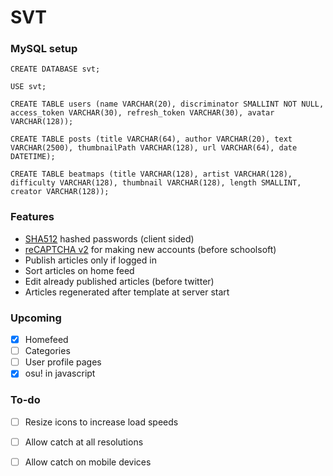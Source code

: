 # SVT

### MySQL setup

```
CREATE DATABASE svt;

USE svt;

CREATE TABLE users (name VARCHAR(20), discriminator SMALLINT NOT NULL, access_token VARCHAR(30), refresh_token VARCHAR(30), avatar VARCHAR(128));

CREATE TABLE posts (title VARCHAR(64), author VARCHAR(20), text VARCHAR(2500), thumbnailPath VARCHAR(128), url VARCHAR(64), date DATETIME);

CREATE TABLE beatmaps (title VARCHAR(128), artist VARCHAR(128), difficulty VARCHAR(128), thumbnail VARCHAR(128), length SMALLINT, creator VARCHAR(128));
```

### Features

- [SHA512](https://www.npmjs.com/package/js-sha512) hashed passwords (client sided)
- [reCAPTCHA v2](https://developers.google.com/recaptcha) for making new accounts (before schoolsoft)
- Publish articles only if logged in
- Sort articles on home feed
- Edit already published articles (before twitter)
- Articles regenerated after template at server start

### Upcoming
- [x] Homefeed
- [ ] Categories
- [ ] User profile pages
- [x] osu! in javascript

### To-do
- [ ] Resize icons to increase load speeds
- [ ] Allow catch at all resolutions
- [ ] Allow catch on mobile devices


